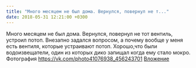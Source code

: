 ```yaml
---
title: "Много месяцем не был дома. Вернулся, повернул не т..."
date: 2018-05-31 12:21:00 +0300
---
```


Много месяцем не был дома. Вернулся, повернул не тот вентиль, устроил потоп. Внезапно задался вопросом, а почему вообще у меня есть вентиля, которые устраивают потоп. Хорошо,что были водоизвещатели, один из которых дико запищал когда ему стало мокро.
Фотография
<a class="vk-attach" href="https://vk.com/photo41076938_456243701">https://vk.com/photo41076938_456243701</a>
<a class="vk-attach" href="https://vk.com/photo41076938_456243701">Вложение</a>
